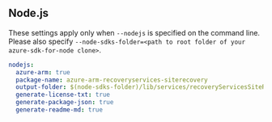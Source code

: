 ## Node.js

These settings apply only when `--nodejs` is specified on the command line.
Please also specify `--node-sdks-folder=<path to root folder of your azure-sdk-for-node clone>`.

``` yaml $(nodejs)
nodejs:
  azure-arm: true
  package-name: azure-arm-recoveryservices-siterecovery
  output-folder: $(node-sdks-folder)/lib/services/recoveryServicesSiteRecoveryManagement
  generate-license-txt: true
  generate-package-json: true
  generate-readme-md: true
```
